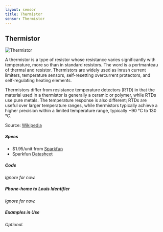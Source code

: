 ```yaml
---
layout: sensor
title: Thermistor
sensor: Thermistor
---
```

##	Thermistor

![Thermistor](https://dlnmh9ip6v2uc.cloudfront.net//images/products/2/5/0/thermistor.jpg)

A thermistor is a type of resistor whose resistance varies significantly with temperature, more so than in standard resistors. The word is a portmanteau of thermal and resistor. Thermistors are widely used as inrush current limiters, temperature sensors, self-resetting overcurrent protectors, and self-regulating heating elements.  

Thermistors differ from resistance temperature detectors (RTD) in that the material used in a thermistor is generally a ceramic or polymer, while RTDs use pure metals. The temperature response is also different; RTDs are useful over larger temperature ranges, while thermistors typically achieve a higher precision within a limited temperature range, typically −90 °C to 130 °C.  

Source: [Wikipedia](http://en.wikipedia.org/wiki/Thermistor)



##### Specs

*	$1.95/unit from [Sparkfun](https://www.sparkfun.com/products/250)
*	Sparkfun [Datasheet](http://dlnmh9ip6v2uc.cloudfront.net/datasheets/Sensors/Temp/ntcle100.pdf)



##### Code

_Ignore for now._

##### Phone-home to Louis Identifier

_Ignore for now._

##### Examples in Use

_Optional._
